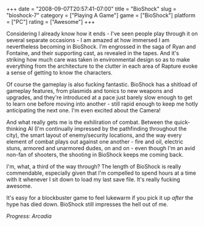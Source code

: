 +++
date = "2008-09-07T20:57:41-07:00"
title = "BioShock"
slug = "bioshock-7"
category = ["Playing A Game"]
game = ["BioShock"]
platform = ["PC"]
rating = ["Awesome"]
+++

Considering I already know how it ends - I've seen people play through it on several separate occasions - I am amazed at how immersed I am nevertheless becoming in BioShock.  I'm engrossed in the saga of Ryan and Fontaine, and their supporting cast, as revealed in the tapes.  And it's striking how much care was taken in environmental design so as to make everything from the architecture to the clutter in each area of Rapture evoke a sense of getting to know the characters.

Of course the gameplay is also fucking fantastic.  BioShock has a shitload of gameplay features, from plasmids and tonics to new weapons and upgrades, and they're introduced at a pace just barely slow enough to get to learn one before moving into another - still rapid enough to keep me hotly anticipating the next one.  I'm even excited about the Camera!

And what really gets me is the exhiliration of combat.  Between the quick-thinking AI (I'm continually impressed by the pathfinding throughout the city), the smart layout of enemy/security locations, and the way every element of combat plays out against one another - fire and oil, electric stuns, armored and unarmored dudes, on and on - even though I'm an avid non-fan of shooters, the shooting in BioShock keeps me coming back.

I'm, what, a third of the way through?  The length of BioShock is really commendable, especially given that I'm compelled to spend hours at a time with it whenever I sit down to load my last save file.  It's really fucking awesome.

It's easy for a blockbuster game to feel lukewarm if you pick it up <i>after</i> the hype has died down.  BioShock still impresses the hell out of me.

<i>Progress: Arcadia</i>